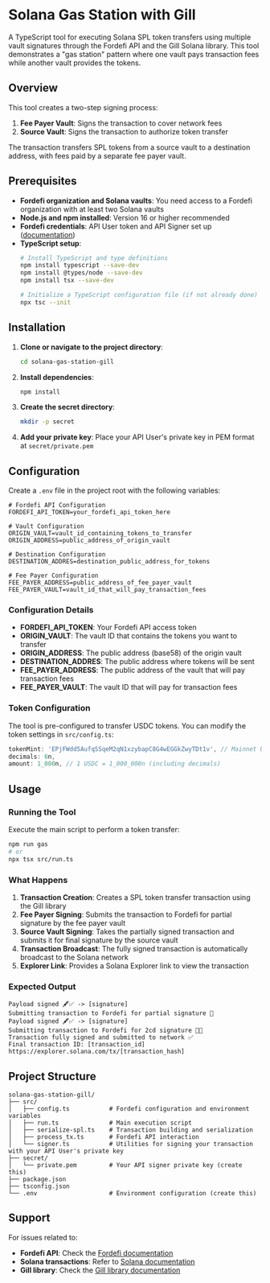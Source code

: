 # Solana Gas Station with Gill

A TypeScript tool for executing Solana SPL token transfers using multiple vault signatures through the Fordefi API and the Gill Solana library. This tool demonstrates a "gas station" pattern where one vault pays transaction fees while another vault provides the tokens.

## Overview

This tool creates a two-step signing process:
1. **Fee Payer Vault**: Signs the transaction to cover network fees
2. **Source Vault**: Signs the transaction to authorize token transfer

The transaction transfers SPL tokens from a source vault to a destination address, with fees paid by a separate fee payer vault.

## Prerequisites

- **Fordefi organization and Solana vaults**: You need access to a Fordefi organization with at least two Solana vaults
- **Node.js and npm installed**: Version 16 or higher recommended
- **Fordefi credentials**: API User token and API Signer set up ([documentation](https://docs.fordefi.com/developers/program-overview))
- **TypeScript setup**:
  ```bash
  # Install TypeScript and type definitions
  npm install typescript --save-dev
  npm install @types/node --save-dev
  npm install tsx --save-dev
  
  # Initialize a TypeScript configuration file (if not already done)
  npx tsc --init
  ```

## Installation

1. **Clone or navigate to the project directory**:
   ```bash
   cd solana-gas-station-gill
   ```

2. **Install dependencies**:
   ```bash
   npm install
   ```

3. **Create the secret directory**:
   ```bash
   mkdir -p secret
   ```

4. **Add your private key**: Place your API User's private key in PEM format at `secret/private.pem`

## Configuration

Create a `.env` file in the project root with the following variables:

```env
# Fordefi API Configuration
FORDEFI_API_TOKEN=your_fordefi_api_token_here

# Vault Configuration
ORIGIN_VAULT=vault_id_containing_tokens_to_transfer
ORIGIN_ADDRESS=public_address_of_origin_vault

# Destination Configuration  
DESTINATION_ADDRES=destination_public_address_for_tokens

# Fee Payer Configuration
FEE_PAYER_ADDRESS=public_address_of_fee_payer_vault
FEE_PAYER_VAULT=vault_id_that_will_pay_transaction_fees
```

### Configuration Details

- **FORDEFI_API_TOKEN**: Your Fordefi API access token
- **ORIGIN_VAULT**: The vault ID that contains the tokens you want to transfer
- **ORIGIN_ADDRESS**: The public address (base58) of the origin vault
- **DESTINATION_ADDRES**: The public address where tokens will be sent
- **FEE_PAYER_ADDRESS**: The public address of the vault that will pay transaction fees
- **FEE_PAYER_VAULT**: The vault ID that will pay for transaction fees

### Token Configuration

The tool is pre-configured to transfer USDC tokens. You can modify the token settings in `src/config.ts`:

```typescript
tokenMint: 'EPjFWdd5AufqSSqeM2qN1xzybapC8G4wEGGkZwyTDt1v', // Mainnet USDC
decimals: 6n,
amount: 1_000n, // 1 USDC = 1_000_000n (including decimals)
```

## Usage

### Running the Tool

Execute the main script to perform a token transfer:

```bash
npm run gas
# or
npx tsx src/run.ts
```

### What Happens

1. **Transaction Creation**: Creates a SPL token transfer transaction using the Gill library
2. **Fee Payer Signing**: Submits the transaction to Fordefi for partial signature by the fee payer vault
3. **Source Vault Signing**: Takes the partially signed transaction and submits it for final signature by the source vault
4. **Transaction Broadcast**: The fully signed transaction is automatically broadcast to the Solana network
5. **Explorer Link**: Provides a Solana Explorer link to view the transaction

### Expected Output

```
Payload signed 🖋️✅ -> [signature]
Submitting transaction to Fordefi for partial signature 🔑
Payload signed 🖋️✅ -> [signature]  
Submitting transaction to Fordefi for 2cd signature 🔑🔑
Transaction fully signed and submitted to network ✅
Final transaction ID: [transaction_id]
https://explorer.solana.com/tx/[transaction_hash]
```

## Project Structure

```
solana-gas-station-gill/
├── src/
│   ├── config.ts           # Fordefi configuration and environment variables
│   ├── run.ts              # Main execution script
│   ├── serialize-spl.ts    # Transaction building and serialization
│   ├── process_tx.ts       # Fordefi API interaction
│   └── signer.ts           # Utilities for signing your transaction with your API User's private key
├── secret/
│   └── private.pem         # Your API signer private key (create this)
├── package.json
├── tsconfig.json
└── .env                    # Environment configuration (create this)
```

## Support

For issues related to:
- **Fordefi API**: Check the [Fordefi documentation](https://docs.fordefi.com/developers/api-overview)
- **Solana transactions**: Refer to [Solana documentation](https://docs.solana.com/)
- **Gill library**: Check the [Gill library documentation](https://github.com/DecalLabs/gill) 